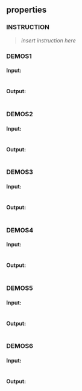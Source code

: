 ## properties

### INSTRUCTION

> _insert instruction here_

### DEMOS1

#### Input:

```properties

```

#### Output:

```json

```

### DEMOS2

#### Input:

```properties

```

#### Output:

```json

```

### DEMOS3

#### Input:

```properties

```

#### Output:

```json

```

### DEMOS4

#### Input:

```properties

```

#### Output:

```json

```

### DEMOS5

#### Input:

```properties

```

#### Output:

```json

```

### DEMOS6

#### Input:

```properties

```

#### Output:

```json

```
